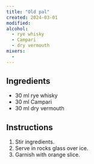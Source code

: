 ```yaml
---
title: "Old pal"
created: 2024-03-01
modified:
alcohol:
  - rye whisky
  - Campari
  - dry vermouth
mixers:
  -
---
```



## Ingredients

- 30 ml rye whisky
- 30 ml Campari
- 30 ml dry vermouth

## Instructions

1. Stir ingredients.
2. Serve in rocks glass over ice.
3. Garnish with orange slice.
